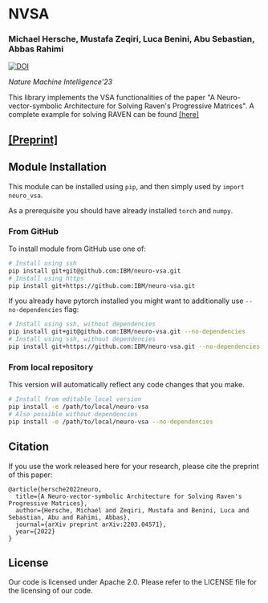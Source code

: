 # NVSA 

### Michael Hersche, Mustafa Zeqiri, Luca Benini, Abu Sebastian, Abbas Rahimi

[![DOI](https://zenodo.org/badge/587315616.svg)](https://zenodo.org/badge/latestdoi/587315616)

_Nature Machine Intelligence'23_

This library implements the VSA functionalities of the paper "A Neuro-vector-symbolic Architecture for Solving Raven's Progressive Matrices". A complete example for solving RAVEN can be found [[here]](https://github.com/IBM/neuro-vsa-demo) 



## [[Preprint]](https://arxiv.org/pdf/2203.04571.pdf)

## Module Installation

This module can be installed using `pip`, and then simply used by
`import neuro_vsa`.

As a prerequisite you should have already installed `torch` and `numpy`. 

### From GitHub

To install module from GitHub use one of:
```bash
# Install using ssh
pip install git+git@github.com:IBM/neuro-vsa.git
# Install using https
pip install git+https://github.com:IBM/neuro-vsa.git
```

If you already have pytorch installed you might want to additionally use `--no-dependencies` flag:
```bash
# Install using ssh, without dependencies
pip install git+git@github.com:IBM/neuro-vsa.git --no-dependencies
# Install using ssh, without dependencies
pip install git+https://github.com:IBM/neuro-vsa.git --no-dependencies
```

### From local repository

This version will automatically reflect any code changes that you make.

```bash
# Install from editable local version
pip install -e /path/to/local/neuro-vsa
# Also possible without dependencies
pip install -e /path/to/local/neuro-vsa --no-dependencies
```

## Citation

If you use the work released here for your research, please cite the preprint of this paper:
```
@article{hersche2022neuro,
  title={A Neuro-vector-symbolic Architecture for Solving Raven's Progressive Matrices},
  author={Hersche, Michael and Zeqiri, Mustafa and Benini, Luca and Sebastian, Abu and Rahimi, Abbas},
  journal={arXiv preprint arXiv:2203.04571},
  year={2022}
}
```

## License
Our code is licensed under Apache 2.0. Please refer to the LICENSE file for the licensing of our code. 
